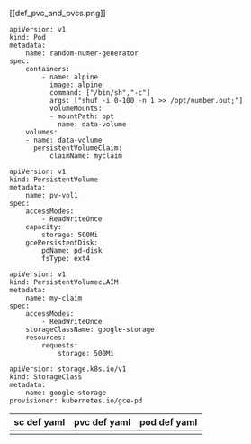 [[def_pvc_and_pvcs.png]]

```pod_def
apiVersion: v1
kind: Pod
metadata:
	name: random-numer-generator
spec:
	containers:
		- name: alpine
		  image: alpine
		  command: ["/bin/sh","-c"]
		  args: ["shuf -i 0-100 -n 1 >> /opt/number.out;"]
		  volumeMounts:
		  - mountPath: opt
		    name: data-volume
	volumes:
	- name: data-volume
	  persistentVolumeClaim:
		  claimName: myclaim
```

```pv_def
apiVersion: v1
kind: PersistentVolume
metadata:
	name: pv-vol1
spec:
	accessModes:
		- ReadWriteOnce
	capacity:
		storage: 500Mi
	gcePersistentDisk:
		pdName: pd-disk
		fsType: ext4
```

```pvc_definition_yaml
apiVersion: v1
kind: PersistentVolumecLAIM
metadata:
	name: my-claim
spec:
	accessModes:
		- ReadWriteOnce
	storageClassName: google-storage
	resources:
		requests:
			storage: 500Mi
```

```storage_calss_def
apiVersion: storage.k8s.io/v1
kind: StorageClass
metadata:
	name: google-storage
provisioner: kubernetes.io/gce-pd
```

| sc def yaml| pvc def yaml | pod def yaml|
|-|-|-|
| | | |
